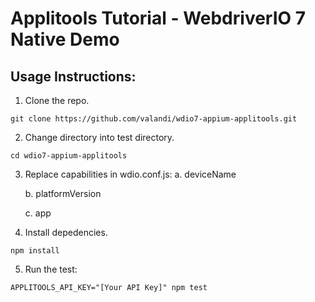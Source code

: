 # Applitools Tutorial - WebdriverIO 7 Native Demo

## Usage Instructions:

1. Clone the repo. 
```
git clone https://github.com/valandi/wdio7-appium-applitools.git
```

2. Change directory into test directory. 
```
cd wdio7-appium-applitools
```

3. Replace capabilities in wdio.conf.js: 
    a. deviceName

    b. platformVersion

    c. app

4. Install depedencies.
```
npm install
```

5. Run the test: 
```
APPLITOOLS_API_KEY="[Your API Key]" npm test
```


